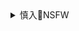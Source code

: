 <details><summary>慎入🔞NSFW</summary>

Not Safe For Work
![](https://upload.wikimedia.org/wikipedia/commons/thumb/d/d3/Biohazard_Symbol_Specification.png/210px-Biohazard_Symbol_Specification.png)

<details><summary><b>风险自理Use At Your Own Risk🈲</summary>

### 成涛漫画 cartoon & comic
@taocomi

`EVjmLjXUUAAUTHz (3293×2550)`<br>
![](https://pbs.twimg.com/media/EVjmLjXUUAAUTHz?format=jpg&name=orig)

`EVgmdHqUMAcGUI5 (1500×937)`<br>
![](https://pbs.twimg.com/media/EVgmdHqUMAcGUI5?format=jpg&name=orig)

`EVQmBxjUEAI4_TS (1080×534)`<br>
![](https://pbs.twimg.com/media/EVQmBxjUEAI4_TS?format=jpg&name=orig)

`EVZMZ_CUcAAyZin (640×640)`<br>
![](https://pbs.twimg.com/media/EVZMZ_CUcAAyZin?format=jpg&name=orig)

`EVVcULaUMAIG0wF (800×617)`<br>
![](https://pbs.twimg.com/media/EVVcULaUMAIG0wF?format=jpg&name=orig)

撸一串儿
`EVB3DXKWkAAtlP3 (2048×1457)`<br>
![](https://pbs.twimg.com/media/EVB3DXKWkAAtlP3?format=jpg&name=orig)

Ud3k93Bk.jpg (400×400)
![](https://pbs.twimg.com/profile_images/1024889680389701632/Ud3k93Bk.jpg)

ET2ISzHUwAEVQE4 (2552×3300)
![](https://pbs.twimg.com/media/ET2ISzHUwAEVQE4?format=jpg&name=orig)

`20年3月23`
常有人来我推下说我画的比变态辣椒好；又去辣椒那里说他画的比我好。
有些是你的个人品味，也有些是故意挑拨离间。我和辣椒是多年老友，观点总体相似但也有些不同。我很敬佩他，努力向他学习。
他是自由亚洲的职业漫画家，我是闲云野鹤乱画好玩。
萝卜青菜哪个更好吃？
ETxIM0pUwAEEm0M (3300×2539)
![](https://pbs.twimg.com/media/ETxIM0pUwAEEm0M?format=jpg&name=orig)
`20年3月11`
ES02tMgUcAAZHmt (3305×2550)
![](https://pbs.twimg.com/media/ES02tMgUcAAZHmt?format=jpg&name=orig)
ESzvsTnUEAAhchi (3296×2552)
![](https://pbs.twimg.com/media/ESzvsTnUEAAhchi?format=jpg&name=orig)
ESzWpajUUAA2NSJ (2048×1583)
![](https://pbs.twimg.com/media/ESzWpajUUAA2NSJ?format=jpg&name=orig)
ESzTjhCUcAE9ZU2 (2550×3304)
![](https://pbs.twimg.com/media/ESzTjhCUcAE9ZU2?format=jpg&name=orig)
ESwsam7U8AAm1aH (2048×1581)
![](https://pbs.twimg.com/media/ESwsam7U8AAm1aH?format=jpg&name=orig)
ESwsam-UcAE0m1y (2048×1575)
![](https://pbs.twimg.com/media/ESwsam-UcAE0m1y?format=jpg&name=orig)
ESuh4meVAAAzHAn (3316×2550)
![](https://pbs.twimg.com/media/ESuh4meVAAAzHAn?format=jpg&name=orig)
ESuBgCOU0AEtI-g (3298×2545)
![](https://pbs.twimg.com/media/ESuBgCOU0AEtI-g?format=jpg&name=orig)
ESt7dD4U4AE_Pi4 (3304×2550)
![](https://pbs.twimg.com/media/ESt7dD4U4AE_Pi4?format=jpg&name=orig)
ESq3WDOU4AARGgJ (1500×1500)
![](https://pbs.twimg.com/media/ESq3WDOU4AARGgJ?format=jpg&name=orig)
ESqH7wxVAAAEm4H (3311×2550)
![](https://pbs.twimg.com/media/ESqH7wxVAAAEm4H?format=jpg&name=orig)
ESqH7wxUYAEc4gN (1500×1500)
![](https://pbs.twimg.com/media/ESqH7wxUYAEc4gN?format=jpg&name=orig)
ESoL5C_U0AEIaSF (828×1792)
![](https://pbs.twimg.com/media/ESoL5C_U0AEIaSF?format=jpg&name=orig)

推上常有人问：你画这些有啥用呢？
正如当年在国内时，g保也是这么问过我：你画这些有啥用？掀不起啥风浪，啥也改变不了，瞎折腾干嘛？
我回答：同意。确实没用，那你们为啥约我谈话？就让我瞎折腾呗，我乐意。
g保无语。
ESnqKBGUUAAa0iy (2547×3278)
![](https://pbs.twimg.com/media/ESnqKBGUUAAa0iy?format=jpg&name=orig)
ESld45zUwAE8Upx (2670×3496)
![](https://pbs.twimg.com/media/ESld45zUwAE8Upx?format=jpg&name=orig)
`高筑墙，拆哪`
ESlKrZSUEAAZVgE (3270×2505)
![](https://pbs.twimg.com/media/ESlKrZSUEAAZVgE?format=jpg&name=orig)
ESj_UWlVAAATMcI (1500×1500)
![](https://pbs.twimg.com/media/ESj_UWlVAAATMcI?format=jpg&name=orig)
ESi1ICGUwAEp_8G (3067×1898)
![](https://pbs.twimg.com/media/ESi1ICGUwAEp_8G?format=jpg&name=orig)
`感恩`掉坑不忘挖坑人
ESis50xUwAAbI_d (3299×2550)
![](https://pbs.twimg.com/media/ESis50xUwAAbI_d?format=jpg&name=orig)
审查来了，姿势不对
ESf_PpQUMAIrPjH (1500×1500)
![](https://pbs.twimg.com/media/ESf_PpQUMAIrPjH?format=jpg&name=orig)
`倒车请注意`
ESfUiSAU8AURpxB (2666×1875)
![](https://pbs.twimg.com/media/ESfUiSAU8AURpxB?format=jpg&name=orig)
三月不返岗，拖垮XXd；六月不干活，迎来新zg。
ESfQwuWUEAAB3iM (3588×2683)
![](https://pbs.twimg.com/media/ESfQwuWUEAAB3iM?format=jpg&name=orig)
ESeKS2MUwAAS2S4 (3304×2533)
![](https://pbs.twimg.com/media/ESeKS2MUwAAS2S4?format=jpg&name=orig)
古今z外不听话的画家诗人音乐家作家，都是最让dw紧张的。
话语q一旦失去l断，mb会随之而来
ESeFDmBUwAMujFd (2559×3309)
![](https://pbs.twimg.com/media/ESeFDmBUwAMujFd?format=jpg&name=orig)
涛曾是网络动画知名导演；曾是电视广播节目主持人；曾是83万粉丝微博大V；曾是深圳技师学院在编的动画教师；曾是《甜心格格》《梦幻西游》动画游戏的配音员；曾是深圳闪客涛涛动画公司的总经理…
为啥最后成了画像的？
因为被封杀、被骚扰、被停课…失去一切收入来源，肖像漫画成了唯一可行的养家方式
ESbVOf7UEAI_49p (1500×1500)
![](https://pbs.twimg.com/media/ESbVOf7UEAI_49p?format=jpg&name=orig)
ESbFFMaU8AA1-Cp (2666×2666)
![](https://pbs.twimg.com/media/ESbFFMaU8AA1-Cp?format=jpg&name=orig)
ESbFFMRVAAAv43I (1000×1000)
![](https://pbs.twimg.com/media/ESbFFMRVAAAv43I?format=jpg&name=orig)
ESZComqU8AEGdaR (1500×2812)
![](https://pbs.twimg.com/media/ESZComqU8AEGdaR?format=jpg&name=orig)
ESWeUAvU0AEik9a (3310×2549)
![](https://pbs.twimg.com/media/ESWeUAvU0AEik9a?format=jpg&name=orig)
EST3B4NUEAINZSV (2537×3287)
![](https://pbs.twimg.com/media/EST3B4NUEAINZSV?format=jpg&name=orig)
有说我画画小学生水平的，有说我hj卖g贼的，有说我没天分不适合画讽刺漫画的，还有骂我娘的。
我都OK，不拉黑还给你点赞呢，你的鼓励和鞭策是我创作的动力！
我完全尊重你批评甚至辱骂我的权力！
ESTzvmCU4AA_BXW (3273×2491)
![](https://pbs.twimg.com/media/ESTzvmCU4AA_BXW?format=jpg&name=orig)
ESTfdSGUEAAsn_a (1500×1500)
![](https://pbs.twimg.com/media/ESTfdSGUEAAsn_a?format=jpg&name=orig)
---
`20年3月4`
---
1520653094 (1542×514)
![](https://pbs.twimg.com/profile_banners/355992126/1520653094)
ESP1g24U4AEeN8s (1500×1500)
![](https://pbs.twimg.com/media/ESP1g24U4AEeN8s?format=jpg&name=orig)

关于文化自信：有文化的人往往不太自信，越没文化越自信！
ESJlbRoUEAAllf6 (3294×2533)
![](https://pbs.twimg.com/media/ESJlbRoUEAAllf6?format=jpg&name=orig)

ESHGrAUUUAAtgEA (3320×2557)
![](https://pbs.twimg.com/media/ESHGrAUUUAAtgEA?format=jpg&name=orig)
ESGz4sTVAAEYtAU (2564×3288)
![](https://pbs.twimg.com/media/ESGz4sTVAAEYtAU?format=jpg&name=orig)
ESGsTmZUEAARm_6 (2666×2666)
![](https://pbs.twimg.com/media/ESGsTmZUEAARm_6?format=jpg&name=orig)

漫画家的“弹药库
ESFRKlJU8AYrvFo (1536×2048)
![](https://pbs.twimg.com/media/ESFRKlJU8AYrvFo?format=jpg&name=orig)

ESE5MapVUAEkvhM (3318×2557)
![](https://pbs.twimg.com/media/ESE5MapVUAEkvhM?format=jpg&name=orig)

得让ld出钱，带着bx捐钱。ld捐了，bx才跟着捐。钱到手后，ld的钱如数奉还，bx的钱，三七分账。
ESDnhjsUcAAOZx_ (3308×2550)
![](https://pbs.twimg.com/media/ESDnhjsUcAAOZx_?format=jpg&name=orig)

ESCGAhyUEAEsPQ2 (3372×2552)
![](https://pbs.twimg.com/media/ESCGAhyUEAEsPQ2?format=jpg&name=orig)
ER_1O_CU4AEWU0v (3627×3621)
![](https://pbs.twimg.com/media/ER_1O_CU4AEWU0v?format=jpg&name=orig)
ER_1O_AUcAAXeo8 (1080×1440)
![](https://pbs.twimg.com/media/ER_1O_AUcAAXeo8?format=jpg&name=orig)
ER_Tq8pUEAAmZIN (2048×1581)
![](https://pbs.twimg.com/media/ER_Tq8pUEAAmZIN?format=jpg&name=orig)
ER-geVnUEAAEprr (3309×2545)
![](https://pbs.twimg.com/media/ER-geVnUEAAEprr?format=jpg&name=orig)
ER-geVmU4AAfVpn (1080×1440)
![](https://pbs.twimg.com/media/ER-geVmU4AAfVpn?format=jpg&name=orig)
ER8JZoyUUAA-Qz9 (1500×703)
![](https://pbs.twimg.com/media/ER8JZoyUUAA-Qz9?format=jpg&name=orig)
ER78ChnUcAAg6xo (1500×703)
![](https://pbs.twimg.com/media/ER78ChnUcAAg6xo?format=jpg&name=orig)
ER5w2gfVAAAvMLZ (3428×2428)
![](https://pbs.twimg.com/media/ER5w2gfVAAAvMLZ?format=jpg&name=orig)
ER5sQ4mUEAAgJN2 (3312×2557)
![](https://pbs.twimg.com/media/ER5sQ4mUEAAgJN2?format=jpg&name=orig)
ER5i-`_`iU8AEHHgU (3301×2538)
![](https://pbs.twimg.com/media/ER5i-_iU8AEHHgU?format=jpg&name=orig)
ER5blY6WkAMGNIf (1500×1500)
![](https://pbs.twimg.com/media/ER5blY6WkAMGNIf?format=jpg&name=orig)
ER1-GdsUUAAeX4x (1500×1500)
![](https://pbs.twimg.com/media/ER1-GdsUUAAeX4x?format=jpg&name=orig)
`20年2月29`
</details>
</details>
